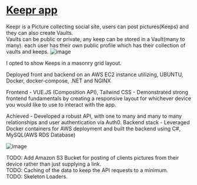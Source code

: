 # [Keepr app](https://keepr.qmthedev.com)

Keepr is a Picture collecting social site, users can post pictures(Keeps) and they can also create Vaults.  
Vaults can be public or private, any keep can be stored in a Vault(many to many).
each user has their own public profile which has their collection of vaults and keeps.
![image](https://github.com/Q-Mick/keepr/assets/90156237/0e341340-b047-4a82-8c73-6093a64b530c)

I opted to show Keeps in a masonry grid layout.

Deployed front and backend on an AWS EC2 instance utilizing, UBUNTU, Docker, docker-compose, .NET and NGINX

Frontend - VUE.JS (Composition API), Tailwind CSS - Demonstrated strong frontend fundamentals by creating a responsive layout for whichever device you would like to use to interact with the app.

Achieved - Developed a robust API, with one to many and many to many relationships and user authentication via Auth0.
Backend stack - Leveraged Docker containers for AWS deployment and built the backend using C#, MySQL(AWS RDS Database)

![image](https://github.com/Q-Mick/keepr/assets/90156237/2bc89671-cb84-452d-bd2c-2f68ee307550)

TODO: Add Amazon S3 Bucket for posting of clients pictures from their device rather than just supplying a link.  
TODO: Caching of the data to keep the API requests to a minimum.  
TODO: Skeleton Loaders.  
